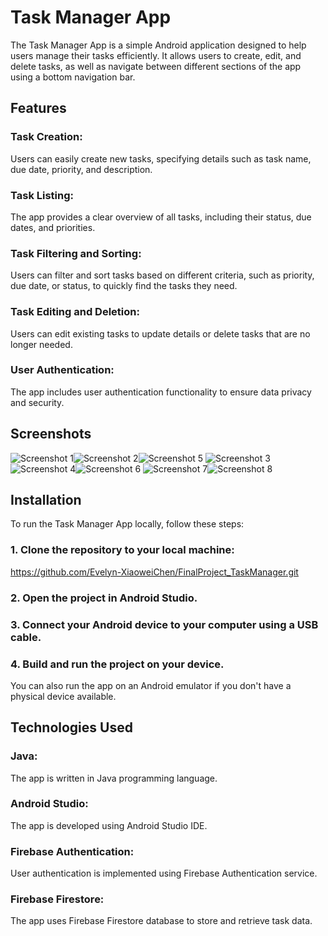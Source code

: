 # Task Manager App

The Task Manager App is a simple Android application designed to help users manage their tasks efficiently. It allows users to create, edit, and delete tasks, as well as navigate between different sections of the app using a bottom navigation bar.

## Features

### Task Creation: 
Users can easily create new tasks, specifying details such as task name, due date, priority, and description.
### Task Listing: 
The app provides a clear overview of all tasks, including their status, due dates, and priorities.
### Task Filtering and Sorting: 
Users can filter and sort tasks based on different criteria, such as priority, due date, or status, to quickly find the tasks they need.
### Task Editing and Deletion: 
Users can edit existing tasks to update details or delete tasks that are no longer needed.
### User Authentication: 
The app includes user authentication functionality to ensure data privacy and security.

## Screenshots
![Screenshot 1](https://github.com/Evelyn-XiaoweiChen/FinalProject_TaskManager/blob/xiao/Screenshot%202023-07-13%20205346.png)![Screenshot 2](https://github.com/Evelyn-XiaoweiChen/FinalProject_TaskManager/blob/xiao/Screenshot%202023-07-13%20164605.png)![Screenshot 5](https://github.com/Evelyn-XiaoweiChen/FinalProject_TaskManager/blob/xiao/Screenshot%202023-07-13%20171200.png)
![Screenshot 3](https://github.com/Evelyn-XiaoweiChen/FinalProject_TaskManager/blob/xiao/Screenshot%202023-07-13%20170722.png)![Screenshot 4](https://github.com/Evelyn-XiaoweiChen/FinalProject_TaskManager/blob/xiao/Screenshot%202023-07-13%20170749.png)![Screenshot 6](https://github.com/Evelyn-XiaoweiChen/FinalProject_TaskManager/blob/xiao/Screenshot%202023-07-13%20164531.png)
![Screenshot 7](https://github.com/Evelyn-XiaoweiChen/FinalProject_TaskManager/blob/xiao/Screenshot%202023-07-13%20164421.png)![Screenshot 8](https://github.com/Evelyn-XiaoweiChen/FinalProject_TaskManager/blob/xiao/Screenshot%202023-07-13%20164705.png)

## Installation

To run the Task Manager App locally, follow these steps:

### 1. Clone the repository to your local machine:
https://github.com/Evelyn-XiaoweiChen/FinalProject_TaskManager.git

### 2. Open the project in Android Studio.
### 3. Connect your Android device to your computer using a USB cable.
### 4. Build and run the project on your device.
You can also run the app on an Android emulator if you don't have a physical device available.

## Technologies Used

### Java: 
The app is written in Java programming language.
### Android Studio: 
The app is developed using Android Studio IDE.
### Firebase Authentication: 
User authentication is implemented using Firebase Authentication service.
### Firebase Firestore: 
The app uses Firebase Firestore database to store and retrieve task data.
